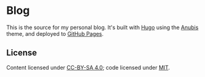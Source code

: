 # Blog

This is the source for my personal blog. It's built with [Hugo](https://github.com/gohugoio/hugo) using the [Anubis](https://github.com/Mitrichius/hugo-theme-anubis) theme, and deployed to [GitHub Pages](https://jo3-l.github.io).

## License

Content licensed under [CC-BY-SA 4.0](./LICENSE-CC-BY-SA); code licensed under [MIT](./LICENSE-MIT.txt).
